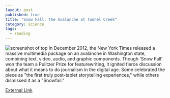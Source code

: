 ```yaml
---
layout: post
published: true
title: "Snow Fall: The Avalanche at Tunnel Creek"
category: science
tags: 
  - reading
---
```


![screenshot of top](http://farm9.staticflickr.com/8391/8516846296_3100101067_o.jpg)
In December 2012, the New York Times released a massive multimedia package on an avalanche in Washington state, combining text, video, audio, and graphic components. Though 'Snow Fall' won the team a Pulitzer Prize for featurewriting, it ignited fierce discussion about what it means to do journalism in the digital age. Some celebrated the piece as "the first truly post-tablet storytelling experiences," while others dismissed it as a "Snowfail."

[External Link](http://www.nytimes.com/projects/2012/snow-fall/#/?part=tunnel-creek)
